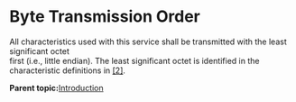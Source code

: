 # Byte Transmission Order

All characteristics used with this service shall be transmitted with the least significant octet<br /> first \(i.e., little endian\). The least significant octet is identified in the<br /> characteristic definitions in [\[2\]](GUID-D3A2D715-B0F3-47E8-A247-060B1C329BDA.md).

**Parent topic:**[Introduction](GUID-0E755529-4FD2-4252-8598-8EDF707DDEC5.md)


